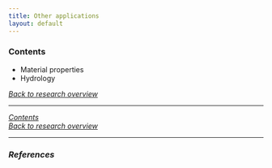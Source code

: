 ```yaml
---
title: Other applications
layout: default
---
```


### Contents

- Material properties
- Hydrology

[<i class="fas fa-square-caret-left" /> Back to research overview](/research.html)

---

[<i class="fas fa-square-caret-up" /> Contents](#contents)<br/>
[<i class="fas fa-square-caret-left" /> Back to research overview](/research.html)

---

### References

